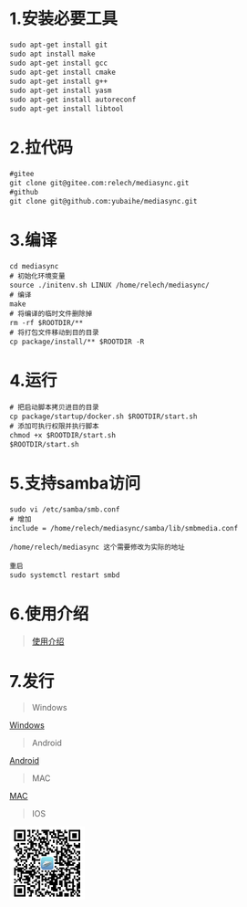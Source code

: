 # 1.安装必要工具

```shell
sudo apt-get install git
sudo apt install make
sudo apt-get install gcc
sudo apt-get install cmake
sudo apt-get install g++
sudo apt-get install yasm 
sudo apt-get install autoreconf
sudo apt-get install libtool
```

# 2.拉代码

```shell
#gitee
git clone git@gitee.com:relech/mediasync.git
#github
git clone git@github.com:yubaihe/mediasync.git
```

# 3.编译

```shell
cd mediasync
# 初始化环境变量
source ./initenv.sh LINUX /home/relech/mediasync/
# 编译
make
# 将编译的临时文件删除掉
rm -rf $ROOTDIR/**
# 将打包文件移动到目的目录
cp package/install/** $ROOTDIR -R

```

# 4.运行

```shell
# 把启动脚本拷贝进目的目录
cp package/startup/docker.sh $ROOTDIR/start.sh
# 添加可执行权限并执行脚本
chmod +x $ROOTDIR/start.sh
$ROOTDIR/start.sh
```

# 5.支持samba访问

```shell
sudo vi /etc/samba/smb.conf 
# 增加
include = /home/relech/mediasync/samba/lib/smbmedia.conf

/home/relech/mediasync 这个需要修改为实际的地址

重启
sudo systemctl restart smbd
```

# 6.使用介绍

> [使用介绍](http://www.yubaihe.net/function/homepage.html)

# 7.发行

> Windows

[Windows](./Release/MediaSyncSetup.exe "点击下载")

> Android

[Android](./Release/MediaSync.apk "点击下载Android安装程序")

> MAC

[MAC](https://apps.apple.com/cn/app/%E7%BE%8E%E4%BA%BF%E6%A0%BC/id6444566528)

> IOS

<img src="./ios.png" align="left" />